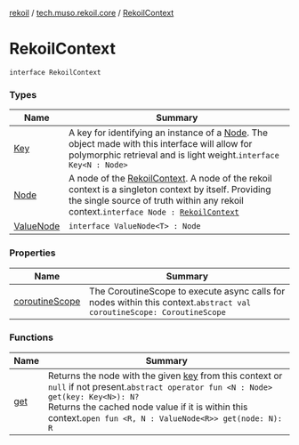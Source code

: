 [rekoil](../../index.md) / [tech.muso.rekoil.core](../index.md) / [RekoilContext](./index.md)

# RekoilContext

`interface RekoilContext`

### Types

| Name | Summary |
|---|---|
| [Key](-key.md) | A key for identifying an instance of a [Node](-node/index.md). The object made with this interface will allow for polymorphic retrieval and is light weight.`interface Key<N : Node>` |
| [Node](-node/index.md) | A node of the [RekoilContext](./index.md). A node of the rekoil context is a singleton context by itself. Providing the single source of truth within any rekoil context.`interface Node : `[`RekoilContext`](./index.md) |
| [ValueNode](-value-node/index.md) | `interface ValueNode<T> : Node` |

### Properties

| Name | Summary |
|---|---|
| [coroutineScope](coroutine-scope.md) | The CoroutineScope to execute async calls for nodes within this context.`abstract val coroutineScope: CoroutineScope` |

### Functions

| Name | Summary |
|---|---|
| [get](get.md) | Returns the node with the given [key](get.md#tech.muso.rekoil.core.RekoilContext$get(tech.muso.rekoil.core.RekoilContext.Key((tech.muso.rekoil.core.RekoilContext.get.N)))/key) from this context or `null` if not present.`abstract operator fun <N : Node> get(key: Key<N>): N?`<br>Returns the cached node value if it is within this context.`open fun <R, N : ValueNode<R>> get(node: N): R` |

